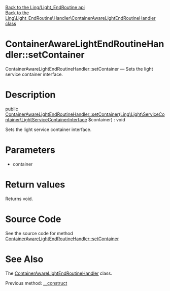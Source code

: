 [Back to the Ling/Light_EndRoutine api](https://github.com/lingtalfi/Light_EndRoutine/blob/master/doc/api/Ling/Light_EndRoutine.md)<br>
[Back to the Ling\Light_EndRoutine\Handler\ContainerAwareLightEndRoutineHandler class](https://github.com/lingtalfi/Light_EndRoutine/blob/master/doc/api/Ling/Light_EndRoutine/Handler/ContainerAwareLightEndRoutineHandler.md)


ContainerAwareLightEndRoutineHandler::setContainer
================



ContainerAwareLightEndRoutineHandler::setContainer — Sets the light service container interface.




Description
================


public [ContainerAwareLightEndRoutineHandler::setContainer](https://github.com/lingtalfi/Light_EndRoutine/blob/master/doc/api/Ling/Light_EndRoutine/Handler/ContainerAwareLightEndRoutineHandler/setContainer.md)([Ling\Light\ServiceContainer\LightServiceContainerInterface](https://github.com/lingtalfi/Light/blob/master/doc/api/Ling/Light/ServiceContainer/LightServiceContainerInterface.md) $container) : void




Sets the light service container interface.




Parameters
================


- container

    


Return values
================

Returns void.








Source Code
===========
See the source code for method [ContainerAwareLightEndRoutineHandler::setContainer](https://github.com/lingtalfi/Light_EndRoutine/blob/master/Handler/ContainerAwareLightEndRoutineHandler.php#L33-L36)


See Also
================

The [ContainerAwareLightEndRoutineHandler](https://github.com/lingtalfi/Light_EndRoutine/blob/master/doc/api/Ling/Light_EndRoutine/Handler/ContainerAwareLightEndRoutineHandler.md) class.

Previous method: [__construct](https://github.com/lingtalfi/Light_EndRoutine/blob/master/doc/api/Ling/Light_EndRoutine/Handler/ContainerAwareLightEndRoutineHandler/__construct.md)<br>

